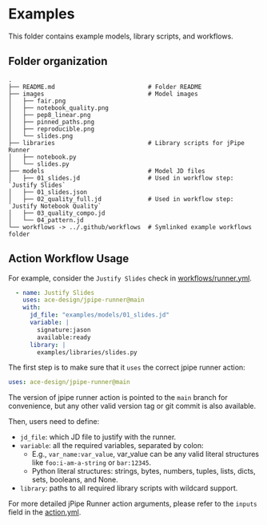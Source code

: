 # Examples

This folder contains example models, library scripts, and workflows.

## Folder organization

```text
.
├── README.md                          # Folder README
├── images                             # Model images
│   ├── fair.png
│   ├── notebook_quality.png
│   ├── pep8_linear.png
│   ├── pinned_paths.png
│   ├── reproducible.png
│   └── slides.png
├── libraries                          # Library scripts for jPipe Runner
│   ├── notebook.py
│   └── slides.py
├── models                             # Model JD files
│   ├── 01_slides.jd                   # Used in workflow step: `Justify Slides`
│   ├── 01_slides.json
│   ├── 02_quality_full.jd             # Used in workflow step: `Justify Notebook Quality`
│   ├── 03_quality_compo.jd
│   └── 04_pattern.jd
└── workflows -> ../.github/workflows  # Symlinked example workflows folder
```

## Action Workflow Usage

For example, consider the `Justify Slides` check in [workflows/runner.yml](../.github/workflows/runner.yml).

```yaml
  - name: Justify Slides
    uses: ace-design/jpipe-runner@main
    with:
      jd_file: "examples/models/01_slides.jd"
      variable: |
        signature:jason
        available:ready
      library: |
        examples/libraries/slides.py
```

The first step is to make sure that it `uses` the correct jpipe runner action:

```yaml
uses: ace-design/jpipe-runner@main
```

The version of jpipe runner action is pointed to the `main` branch for convenience, but any other valid version tag or git commit is also available.

Then, users need to define:

- `jd_file`: which JD file to justify with the runner.
- `variable`: all the required variables, separated by colon:
  - E.g., `var_name:var_value`, var_value can be any valid literal structures like `foo:i-am-a-string` or `bar:12345`.
  - Python literal structures: strings, bytes, numbers, tuples, lists, dicts, sets, booleans, and None.
- `library`: paths to all required library scripts with wildcard support.

For more detailed jPipe Runner action arguments, please refer to the `inputs` field in the [action.yml](../action.yml).
